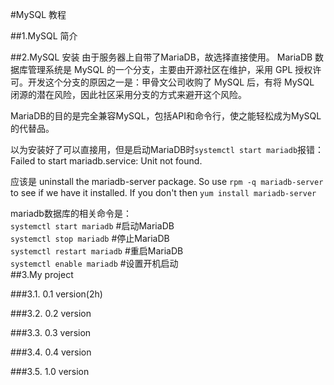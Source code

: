 #MySQL 教程

##1.MySQL 简介

##2.MySQL 安装
由于服务器上自带了MariaDB，故选择直接使用。 MariaDB 数据库管理系统是 MySQL 的一个分支，主要由开源社区在维护，采用 GPL 授权许可。开发这个分支的原因之一是：甲骨文公司收购了 MySQL 后，有将 MySQL 闭源的潜在风险，因此社区采用分支的方式来避开这个风险。

MariaDB的目的是完全兼容MySQL，包括API和命令行，使之能轻松成为MySQL的代替品。

以为安装好了可以直接用，但是启动MariaDB时```systemctl start mariadb```报错：Failed to start mariadb.service: Unit not found.

应该是 uninstall the mariadb-server package. So use ```rpm -q mariadb-server``` to see if we have it installed. If you don't then ```yum install mariadb-server```

mariadb数据库的相关命令是：   
```systemctl start mariadb```  #启动MariaDB  
```systemctl stop mariadb```  #停止MariaDB  
```systemctl restart mariadb```  #重启MariaDB  
```systemctl enable mariadb``` #设置开机启动  
##3.My project

###3.1. 0.1 version(2h)

###3.2. 0.2 version

###3.3. 0.3 version

###3.4. 0.4 version

###3.5. 1.0 version

